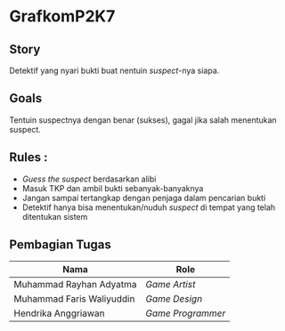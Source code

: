 # GrafkomP2K7

## Story
Detektif yang nyari bukti buat nentuin *suspect*-nya siapa.

## Goals
Tentuin suspectnya dengan benar (sukses), gagal jika salah menentukan suspect.

## Rules : 
- *Guess the suspect* berdasarkan alibi
- Masuk TKP dan ambil bukti sebanyak-banyaknya
- Jangan sampai tertangkap dengan penjaga dalam pencarian bukti
- Detektif hanya bisa menentukan/nuduh *suspect* di tempat yang telah ditentukan sistem

## Pembagian Tugas
| Nama | Role |
| ------ | ------ |
| Muhammad Rayhan Adyatma | *Game Artist* |
| Muhammad Faris Waliyuddin | *Game Design* |
| Hendrika Anggriawan | *Game Programmer* |
